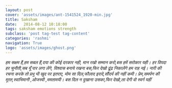 ```yaml
---
layout: post
cover: 'assets/images/ant-1541524_1920-min.jpg'
title: Saksham
date:   2014-08-12 10:18:00
tags: saksham emotions strength
subclass: 'post tag-test tag-content'
categories: 'rashmi'
navigation: True
logo: 'assets/images/ghost.png'
---
```


<i>
हम सक्षम हैं,हम सबल हैं,दया की कोई दरकार नही,  
मान रखो सम्मान करो,बस हमें सरोकार यही।  
हर विपदा हर चुनौती,सब यूँ पार लगा लेंगे,  
विश्वास बनाये रखना बस,फिर देखो ढूंढ निकालेंगे हम राह नई।  
नारी की रचना करके तो प्रभु भी खुद पर इतराए,  
मोम सा दिल,फौलाद इरादे,सौंदर्य की नहीं कमी।  
प्रेम,समर्पण की मूरत,स्वाभिमानी ,ओजस्वी ,ममतामयी।  
बस दिल न दुखाना उसका,फिर देखो,ला देगी वो स्वर्ग यहीं  
</i>
